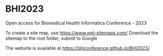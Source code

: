 # BHI2023
Open access for Biomedical Health Informatics Conference - 2023

To create a site map, use https://www.xml-sitemaps.com/
Download the sitemap to the root folder, submit to Google

The website is available at https://bhiconference.github.io/BHI2023/

